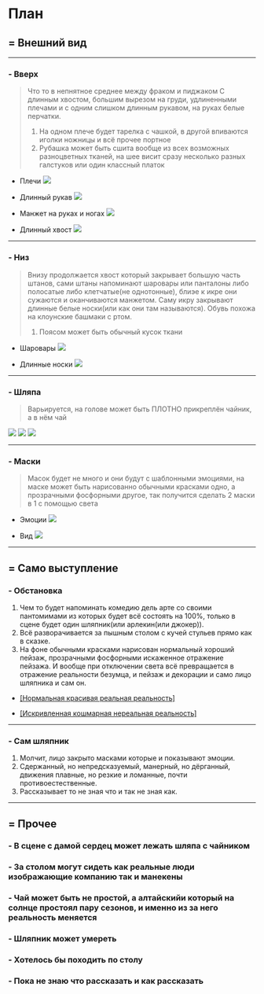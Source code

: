 # План
##  = Внешний вид
---
### - Вверх

> Что то в непнятное среднее между фраком и пиджаком С длинным хвостом, большим вырезом на груди, удлиненными плечами и с одним слишком длинным рукавом, на руках белые перчатки. 
> 1. На одном плече будет тарелка с чашкой, в другой впиваются иголки ножницы и всё прочее портное 
> 2. Рубашка может быть сшита вообще из всех возможных разноцветных тканей, на шее висит сразу несколько разных галстуков или один классный платок

* Плечи
![](https://m.buro247.ua/images/2018/02/take-or-loss-gareth-pugh-jacket-3.jpg)

* Длинный рукав
![](https://images.wbstatic.net/big/new/2480000/2488904-1.jpg)

* Манжет на руках и ногах
![](https://v1.popcornnews.ru/upload/editor/tid_exclusive_pen_210133.jpg)

* Длинный хвост
![](https://www.dhresource.com/0x0/f2/albu/g9/M00/30/07/rBVaVVyzDJeAaqVsAABhnW56TuY968.jpg)

---

### - Низ

> Внизу продолжается хвост который закрывает большую часть штанов, сами штаны напоминают шаровары или панталоны либо полосатые либо клетчатые(не однотонные), блиэе к икре они сужаются и оканчиваются манжетом. Саму икру закрывают длинные белые носки(или как они там называются). Обувь похожа на клоунские башмаки с ртом.
> 1. Поясом может быть обычный кусок ткани

* Шаровары
![](https://4pubg.com/wp-content/uploads/2018/10/Killer-Clown-Pants.png)

* Длинные носки
![](https://lh3.googleusercontent.com/proxy/82CG90QwcX_fkkBvYcx_H-jekGeRt4DjRFK6bZqtttlGgTjcOpKyeT6gRPzXCNdHS4xPQLPEphMVim50Y0EBz2JSRARoBLRkDPZ3c8Ikg0F33KJPlXewzN_wLp4MtHJEoti6UofyqHudbw0K-7_bLwrLescfo1jZ-hhzXHAq3xrINBOyuITHskdizYnuXOFeNW8jtK7a65P-wWcMsDGo2kxOrpl9EK_l4MxvMYsSbIgADR6fVjoOBeMt)

---

### - Шляпа

> Варьируется, на голове может быть ПЛОТНО прикреплён чайник, а в нём чай


![](https://cdn.caracter.ru/images/thumbnails/1200/1200/detailed/9/shlyapa-shlyapnika-19886.jpg)
![](https://cdn.caracter.ru/images/thumbnails/1001/1000/detailed/13/shlyapa-bezumnogo-shlyapnika.jpg)
![](https://media.istockphoto.com/photos/isolated-mad-hatter-hat-picture-id182470618)

---

### - Маски

> Масок будет не много и они будут с шаблонными эмоциями, на маске может быть нарисованно обычными красками одно, а прозрачными фосфорными другое, так получится сделать 2 маски в 1 с помощью света

* Эмоции
![](https://media.istockphoto.com/vectors/theatrical-masks-emoticons-vector-id476336162)

* Вид
![](https://aesthesis.ru/image/February2019/karnavalnyie-maski.jpg)

---

## = Само выступление

### - Обстановка

1. Чем то будет напоминать комедию дель арте со своими пантомимами из которых будет всё состоять на 100%, только в сцене будет один шляпник(или арлекин(или джокер)).
2. Всё разворачивается за пышным столом с кучей стульев прямо как в сказке.
3. На фоне обычными красками нарисован нормальный хороший пейзаж, прозрачными фосфорными искаженное отражение пейзажа. И вообще при отключении света всё превращается в отражение реальности безумца, и пейзаж и декорации и само лицо шляпника и сам он.

* [[Нормальная красивая реальная реальность]](https://www.youtube.com/watch?v=9kHgX7SeJHk&list=LL&index=4)

* [[Искривленная кошмарная нереальная реальность]](https://www.youtube.com/watch?v=1vv379WuPaQ)

---

### - Сам шляпник

1. Молчит, лицо закрыто масками которые и показывают эмоции.
2. Сдержанный, но непредсказуемый, манерный, но дёрганный, движения плавные, но резкие и ломанные, почти противоестественные.
3. Рассказывает то не зная что и так не зная как. 

---

## = Прочее
### - В сцене с дамой сердец может лежать шляпа с чайником
### - За столом могут сидеть как реальные люди изображающие компанию так и манекены
### - Чай может быть не простой, а алтайскийи который на солнце простоял пару сезонов, и именно из за него реальность меняется
### - Шляпник может умереть 
### - Хотелось бы походить по столу
### - Пока не знаю что рассказать и как рассказать
